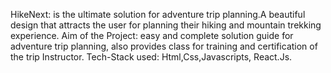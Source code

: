 HikeNext: is the ultimate solution for adventure trip planning.A beautiful design that attracts the user for planning their hiking and mountain trekking experience.
Aim of the Project: easy and complete solution guide for adventure trip planning, also provides class for training and certification of the trip Instructor.
Tech-Stack used: Html,Css,Javascripts, React.Js.
